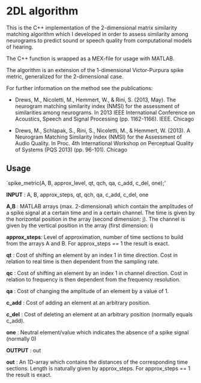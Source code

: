 # 2DL algorithm

This is the C++ implementation of the 2-dimensional matrix similarity matching algorithm which I developed in order to assess similarity among neurograms to predict sound or speech quality from computational models of hearing.

The C++ function is wrapped as a MEX-file for usage with MATLAB.

The algorithm is an extension of the 1-dimensional Victor-Purpura spike metric, generalized for the 2-dimensional case.

For further information on the method see the publications:

* Drews, M., Nicoletti, M., Hemmert, W., & Rini, S. (2013, May). The neurogram matching similarity index (NMSI) for the assessment of similarities among neurograms. In 2013 IEEE International Conference on Acoustics, Speech and Signal Processing (pp. 1162-1166). IEEE.
Chicago	


* Drews, M., Schlapak, S., Rini, S., Nicoletti, M., & Hemmert, W. (2013). A Neurogram Matching Similarity Index (NMSI) for the Assessment of Audio Quality. In Proc. 4th International Workshop on Perceptual Quality of Systems (PQS 2013) (pp. 96-101).
Chicago	

## Usage

 ´spike_metric(A, B, approx_level, qt, qch, qa, c_add, c_del, one);'

**INPUT**      : A, B, approx_steps, qt, qch, qa, c_add, c_del, one


**A,B**         : MATLAB arrays (max. 2-dimensional) which contain the amplitudes of a spike signal at a certain time and in a certain channel. The time is given by the horizontal position in the array (second dimension: j). The channel is given by the vertical position in the array (first dimension: i)

**approx_steps**: Level of approximation, number of time sections to build from the arrays A and B. For approx_steps == 1 the result is exact.

**qt**          : Cost of shifting an element by an index 1 in time direction. Cost in relation to real time is then dependent from the sampling rate.

**qc**          : Cost of shifting an element by an index 1 in channel direction. Cost in relation to frequency is then dependent from the frequency resolution.

**qa**          : Cost of changing the amplitude of an element by a value of 1.

**c_add**       : Cost of adding an element at an arbitrary position.

**c_del**       : Cost of deleting an element at an arbitrary position (normally equals c_add).

**one**         : Neutral element/value which indicates the absence of a spike signal (normally 0)


**OUTPUT**      : out

**out**         : An 1D-array which contains the distances of the corresponding time sections. Length is naturally given by approx_steps. For approx_steps == 1 the result is exact.

